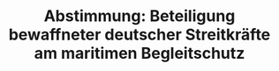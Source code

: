 ---
abstimmung:
  abstimmung: 1
  bundestagssitzung: 29
  datum: 9. April 2014
  legislaturperiode: 18
categories:
- Bundeswehr
- Ausland
data:
- title: Abstimmungsergebnis 20140409-data.pdf
  url: /res/abstimmungsliste/20140409-data.pdf
- title: Abstimmungsergebnis 20140409_xls-data.csv
  url: /res/abstimmungsliste/csv/20140409_xls-data.csv
documents:
- local: /res/abstimmungsdaten/018-029-01/1800984.pdf
  title: Drucksache 18/00984.pdf
  url: http://dip21.bundestag.de/dip21/btd/18/009/1800984.pdf
- local: /res/abstimmungsdaten/018-029-01/1801067.pdf
  title: Drucksache 18/01067.pdf
  url: http://dip21.bundestag.de/dip21/btd/18/010/1801067.pdf
ergebnis:
  cdu/csu:
    enthaltung: 0
    gesamt: 311
    ja: 296
    nein: 0
    nichtabgegeben: 15
    ungueltig: 0
  die.linke:
    enthaltung: 18
    gesamt: 64
    ja: 5
    nein: 35
    nichtabgegeben: 6
    ungueltig: 0
  file: 20140409_xls-data.csv
  gruenen:
    enthaltung: 0
    gesamt: 63
    ja: 59
    nein: 0
    nichtabgegeben: 4
    ungueltig: 0
  spd:
    enthaltung: 1
    gesamt: 193
    ja: 175
    nein: 0
    nichtabgegeben: 17
    ungueltig: 0
layout: abstimmung
links:
- title: https://www.bundestag.de/parlament/plenum/abstimmung/abstimmung?id=260
  url: https://www.bundestag.de/parlament/plenum/abstimmung/abstimmung?id=260
- title: http://www.abgeordnetenwatch.de/beteiligung_der_bundeswehr_bei_vernichtung_syrischer_chemiewaffen-1105-594.html
  url: http://www.abgeordnetenwatch.de/beteiligung_der_bundeswehr_bei_vernichtung_syrischer_chemiewaffen-1105-594.html
preview: "Deutscher Bundestag\n\n29. Sitzung des Deutschen Bundestages\nam Mittwoch,\
  \ 9. April 2014\nEndgültiges Ergebnis der Namentlichen Abstimmung Nr. 1\n\n Beteiligung\
  \ bewaffneter deutscher Streitkräfte am maritimen Begleitschutz bei der Hydrolyse\
  \ syrischer Chemiewaffen an Bord der CAPE RAY im Rahmen der gemeinsamen VN/OVCW-Mission\
  \ zur Vernichtung der syrischen Chemiewaffen (Drucksachen 18/984 und 18/1067)\n"
tags:
- Bundeswehr
- Chemiewaffen
- Syrien
- CAPE RAY
- UN
title: 'Abstimmung: Beteiligung bewaffneter deutscher Streitkräfte am maritimen Begleitschutz'
---